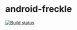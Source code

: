 # android-freckle

[![Build status](https://build.appcenter.ms/v0.1/apps/6f348b22-1d63-41f6-9e8d-619a0c4018f4/branches/ch-app-center-integration-163322435/badge)](https://appcenter.ms)

